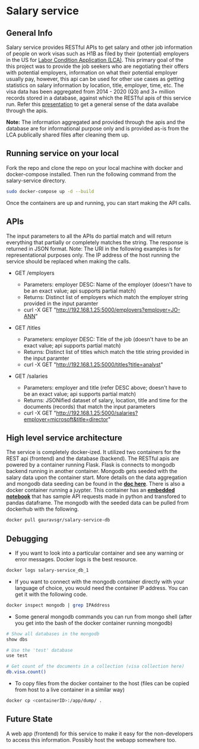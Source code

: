 # Salary service

## General Info
Salary service provides RESTful APIs to get salary and other job information of people on work visas such as H1B as filed by their (potential) employers in the US for [Labor Condition Application (LCA)](https://en.wikipedia.org/wiki/Labor_Condition_Application). This primary goal of the this project was to provide the job seekers who are negotiating their offers with potential employers, information on what their potential employer usually pay, however, this api can be used for other use cases as getting statistics on salary information by location, title, employer, time, etc. The visa data has been aggregated from 2014 - 2020 (Q3) and 3+ million records stored in a database, against which the RESTful apis of this service run. Refer this [presentation](https://github.com/gauravsgr/salary-service/blob/master/demo.pdf) to get a general sense of the data availabe through the apis.

**Note:** The information aggregated and provided through the apis and the database are for informational purpose only and is provided as-is from the LCA publically shared files after cleaning them up.   

## Running service on your local
Fork the repo and clone the repo on your local machine with docker and docker-compose installed. Then run the following command from the salary-service directory. 
```sh
sudo docker-compose up -d --build
```
Once the containers are up and running, you can start making the API calls. 

## APIs
The input parameters to all the APIs do partial match and will return everything that partially or completely matches the string. The response is returned in JSON format.
Note: The URI in the following examples is for representational purposes only. The IP address of the host running the service should be replaced when making the calls. 

* GET /employers
  + Parameters: employer DESC: Name of the employer (doesn't have to be an exact value; api supports partial match)
  + Returns: Distinct list of employers which match the employer string provided in the input paramter
  + curl -X GET "http://192.168.1.25:5000/employers?employer=JO-ANN"

* GET /titles
  + Parameters: employer DESC: Title of the job (doesn't have to be an exact value; api supports partial match) 
  + Returns: Distinct list of titles which match the title string provided in the input paramter
  + curl -X GET "http://192.168.1.25:5000/titles?title=analyst"

* GET /salaries
  + Parameters: employer and title (refer DESC above; doesn't have to be an exact value; api supports partial match) 
  + Returns: JSONified dataset of salary, location, title and time for the documents (records) that match the input parameters
  + curl -X GET "http://192.168.1.25:5000/salaries?employer=microsoft&title=director"

## High level service architecture
The service is completely docker-ized. It utilized two containers for the REST api (frontend) and the database (backend). The RESTful apis are powered by a container running Flask. Flask is connects to mongodb backend running in another container. Mongodb gets seeded with the salary data upon the container start. More details on the data aggregation and mongodb data seeding can be found in the **[doc here](https://github.com/gauravsgr/salary-service/blob/master/db/database_setup.md)**. There is also a docker container running a juypter. This container has an **[embedded notebook](https://github.com/gauravsgr/salary-service/blob/master/jptr/Salary_Service_API_Calls.ipynb)** that has sample API requests made in python and transfored to pandas dataframe. The mongodb with the seeded data can be pulled from dockerhub with the following. 
```sh
docker pull gauravsgr/salary-service-db
```

## Debugging
- If you want to look into a particular container and see any warning or error messages. Docker logs is the best resource. 
```sh
docker logs salary-service_db_1
```
- If you want to connect with the mongodb container directly with your language of choice, you would need the container IP address. You can get it with the following code.
```sh
docker inspect mongodb | grep IPAddress
```

- Some general mongodb commands you can run from mongo shell (after you get into the bash of the docker container running mongodb)
```sh
# Show all databases in the mongodb
show dbs

# Use the 'test' database
use test

# Get count of the documents in a collection (visa collection here)
db.visa.count()
```

- To copy files from the docker container to the host (files can be copied from host to a live container in a similar way)
```sh
docker cp <containerID>:/app/dump/ .
```

## Future State
A web app (frontend) for this service to make it easy for the non-developers to access this information. Possibly host the webapp somewhere too. 

